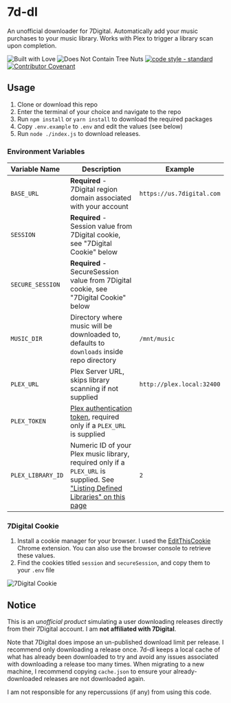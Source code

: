 # 7d-dl

An unofficial downloader for 7Digital. Automatically add your music purchases to your music library. Works with Plex to trigger a library scan upon completion.

![Built with Love](https://img.shields.io/badge/built%20with-%E2%99%A5-blue?style=for-the-badge&labelColor=e26e32&color=d05e30) ![Does Not Contain Tree Nuts](https://img.shields.io/badge/does%20not%20contain-tree%20nuts-blue?style=for-the-badge&labelColor=3ec4f0&color=3a9ad2) [![code style - standard](https://img.shields.io/badge/code%20style-standard-green?style=for-the-badge&labelColor=90c96d&color=439b5e)](https://standardjs.com/) [![Contributor Covenant](https://img.shields.io/badge/contributor%20covenant-2.1-violet?style=for-the-badge&labelColor=892aa1&color=5d0f70)](https://github.com/kobitate/7d-dl/blob/main/CODE_OF_CONDUCT.md)

## Usage

1. Clone or download this repo
2. Enter the terminal of your choice and navigate to the repo
3. Run `npm install` or `yarn install` to download the required packages
4. Copy `.env.example` to `.env` and edit the values (see below)
5. Run `node ./index.js` to download releases.

### Environment Variables

| Variable Name   | Description | Example |
|:----------------|-------------|---------|
| `BASE_URL`        | **Required** - 7Digital region domain associated with your account | `https://us.7digital.com` |
| `SESSION`         | **Required** - Session value from 7Digital cookie, see "7Digital Cookie" below | |
| `SECURE_SESSION`  | **Required** - SecureSession value from 7Digital cookie, see "7Digital Cookie" below | |
| `MUSIC_DIR`       | Directory where music will be downloaded to, defaults to `downloads` inside repo directory | `/mnt/music` |
| `PLEX_URL`        | Plex Server URL, skips library scanning if not supplied | `http://plex.local:32400` |
| `PLEX_TOKEN`      | [Plex authentication token](https://support.plex.tv/articles/204059436-finding-an-authentication-token-x-plex-token/), required only if a `PLEX_URL` is supplied | |
| `PLEX_LIBRARY_ID` | Numeric ID of your Plex music library, required only if a `PLEX_URL` is supplied. See ["Listing Defined Libraries" on this page](https://support.plex.tv/articles/201638786-plex-media-server-url-commands/) | `2` |

### 7Digital Cookie

1. Install a cookie manager for your browser. I used the [EditThisCookie](https://chrome.google.com/webstore/detail/editthiscookie/fngmhnnpilhplaeedifhccceomclgfbg) Chrome extension. You can also use the browser console to retrieve these values.
2. Find the cookies titled `session` and `secureSession`, and copy them to your `.env` file

![7Digital Cookie](https://i.imgur.com/pddiuLy.png)

## Notice

This is an *unofficial product* simulating a user downloading releases directly from their 7Digital account. I am **not affiliated with 7Digital**. 

Note that 7Digital does impose an un-published download limit per release. I recommend only downloading a release once. 7d-dl keeps a local cache of what has already been downloaded to try and avoid any issues associated with downloading a release too many times. When migrating to a new machine, I recommend copying `cache.json` to ensure your already-downloaded releases are not downloaded again.

I am not responsible for any repercussions (if any) from using this code.
